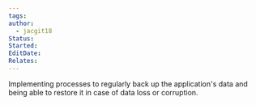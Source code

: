 ```yaml
---
tags: 
author:
  - jacgit18
Status: 
Started: 
EditDate: 
Relates:
---
```

Implementing processes to regularly back up the application's data and being able to restore it in case of data loss or corruption.
